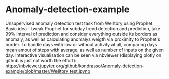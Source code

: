 # Anomaly-detection-example
Unsupervised anomaly detection test task from Welltory using Prophet
Basic idea - tweak Prophet for subday trend detection and prediction, take 99% interval of prediction and consider everything outside its borders as anomaly, as well as calculating anomalys weigth via proximity to Prophet's border. To handle days with low or without activity at all, comparing days mean amout  of steps with average, as well as number of inputs on the given day.
Interactive visualisation can be seen via nbviewer (displaying plotly on github is just not worth the effort):</br>
https://nbviewer.jupyter.org/github/kondrasso/Anomaly-detection-example/blob/master/Welltory_test.ipynb
